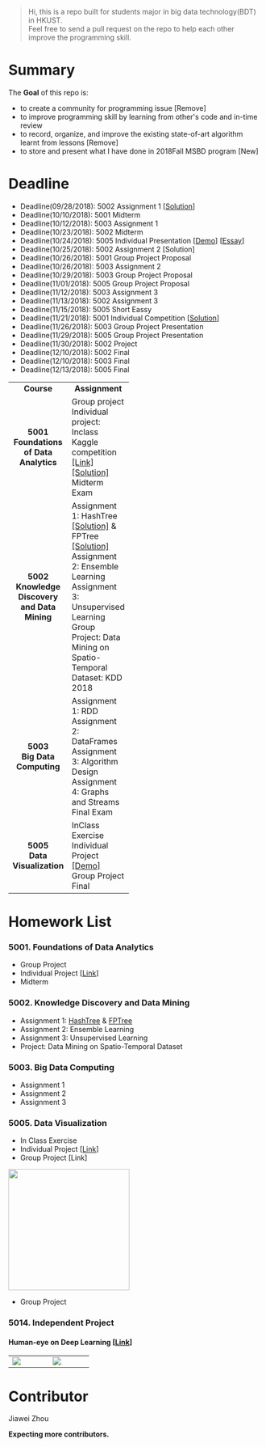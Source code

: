 >Hi, this is a repo built for students major in big data technology(BDT) in HKUST.  \
> Feel free to send a pull request on the repo to help each other improve the programming skill.

# Summary
The **Goal** of this repo is:
- to create a community for programming issue [Remove]
- to improve programming skill by learning from other's code and  in-time review
- to record, organize, and improve the existing state-of-art algorithm learnt from lessons [Remove]
- to store and present what I have done in 2018Fall MSBD program [New]

# Deadline
- Deadline(09/28/2018): 5002 Assignment 1 [[Solution](https://github.com/sysu-zjw/MSBD-2018Fall/tree/master/5002/A1/Q2)]
- Deadline(10/10/2018): 5001 Midterm 
- Deadline(10/12/2018): 5003 Assignment 1 
- Deadline(10/23/2018): 5002 Midterm 
- Deadline(10/24/2018): 5005 Individual Presentation [[Demo](https://sysu-zjw.github.io/5005TopVIS/)]  [[Essay](https://github.com/sysu-zjw/MSBD-2018Fall/blob/master/5005/Essay.md)]
- Deadline(10/25/2018): 5002 Assignment 2 [Solution]
- Deadline(10/26/2018): 5001 Group Project Proposal 
- Deadline(10/26/2018): 5003 Assignment 2 
- Deadline(10/29/2018): 5003 Group Project Proposal 
- Deadline(11/01/2018): 5005 Group Project Proposal 
- Deadline(11/12/2018): 5003 Assignment 3
- Deadline(11/13/2018): 5002 Assignment 3 
- Deadline(11/15/2018): 5005 Short Eassy
- Deadline(11/21/2018): 5001 Individual Competition [[Solution](https://i.imgflip.com/1dq5fk.jpg)]
- Deadline(11/26/2018): 5003 Group Project Presentation 
- Deadline(11/29/2018): 5005 Group Project Presentation 
- Deadline(11/30/2018): 5002 Project 
- Deadline(12/10/2018): 5002 Final 
- Deadline(12/10/2018): 5003 Final 
- Deadline(12/13/2018): 5005 Final 

<table border="0">
    <tbody>
        <tr>
            <td width="80" align="center"> <b> Course </b> </td>
            <td width="20" align="center"> <b> Assignment </b> </td>
        </tr>
        <tr>
            <td width="80" align="center" valign="center"> <b> 5001<br/> Foundations of Data Analytics </b>  </td>
            <td width="20" align="left" valign="top"> Group project <br/>
                                                                                                 Individual project: Inclass Kaggle competition
                                                                                                 <a href="https://www.kaggle.com/t/d3175611b9594c4bb94a974e8ad664a5">[Link]</a>
                                                                                                 <a href="https://github.com/sysu-zjw/MSBD-2018Fall/tree/master/5001/kaggle">[Solution]</a>
                                                                                                 <br/>
                                                                                                 Midterm Exam </td>
        </tr>
        <tr>
            <td width="80" align="center" valign="center"><b> 5002 <br/> Knowledge Discovery and Data Mining </b></td>
            <td width="20"> Assignment 1:  HashTree <a href="https://github.com/sysu-zjw/MSBD-2018Fall/tree/master/5002/A1/Q1">[Solution]</a> 
                                                                            & FPTree  <a href="https://github.com/sysu-zjw/MSBD-2018Fall/tree/master/5002/A1/Q2">[Solution]</a> <br/>
                                                Assignment 2:  Ensemble Learning <br/>
                                                Assignment 3:  Unsupervised Learning <br/>
                                                Group Project:  Data Mining on Spatio-Temporal Dataset: KDD 2018 </td>
        </tr>
        <tr>
            <td width="80" align="center" valign="center"><b> 5003 <br/> Big Data Computing </b></td>
            <td > Assignment 1: RDD<br/>
                        Assignment 2: DataFrames <br/>
                        Assignment 3: Algorithm Design <br/>
                        Assignment 4: Graphs and Streams <br/>
                        Final Exam </td>
        </tr>
        <tr>
            <td width="80" align="center" valign="center"><b> 5005 <br/> Data Visualization </b></td>
            <td >  InClass Exercise<br/>
                        Individual Project <a href="https://sysu-zjw.github.io/5005TopVIS/">[Demo]</a> <br/>
                        Group Project <br/>
                        Final</td>
        </tr>
    </tbody>
</table>


# Homework List
### 5001. Foundations of Data Analytics
- Group Project
- Individual Project [[Link](https://www.kaggle.com/t/d3175611b9594c4bb94a974e8ad664a5)] 
- Midterm

### 5002. Knowledge Discovery and Data Mining
- Assignment 1:  [HashTree](https://github.com/sysu-zjw/MSBD-2018Fall/tree/master/5002/A1/Q1) & [FPTree](https://github.com/sysu-zjw/Big-Data-Technology-Homework/tree/master/5002/A1/Q2)
- Assignment 2:  Ensemble Learning
- Assignment 3:  Unsupervised Learning
- Project:  Data Mining on Spatio-Temporal Dataset


### 5003. Big Data Computing
- Assignment 1
- Assignment 2
- Assignment 3

### 5005. Data Visualization
- In Class Exercise
- Individual Project [[Link](https://sysu-zjw.github.io/5005TopVIS/)]
- Group Project [Link]

[<img src="https://github.com/sysu-zjw/MSBD-2018Fall/blob/master/img/5005Pre.png" width="240">](https://sysu-zjw.github.io/5005TopVIS/)

- Group Project

### 5014. Independent Project
#### Human-eye on Deep Learning [[Link](https://github.com/sysu-zjw/XAI-Project)]
<table border=0 >
    <tbody>
        <tr>
            <td width="20%" > <img src="https://github.com/sysu-zjw/MSBD-2018Fall/blob/master/img/5014XAI_1.png"> </td>
            <td width="20%"> <img src="https://github.com/sysu-zjw/MSBD-2018Fall/blob/master/img/5014XAI_2.png"> </td>
        </tr>
    </tbody>
</table>


# Contributor
Jiawei Zhou

**Expecting more contributors.**


